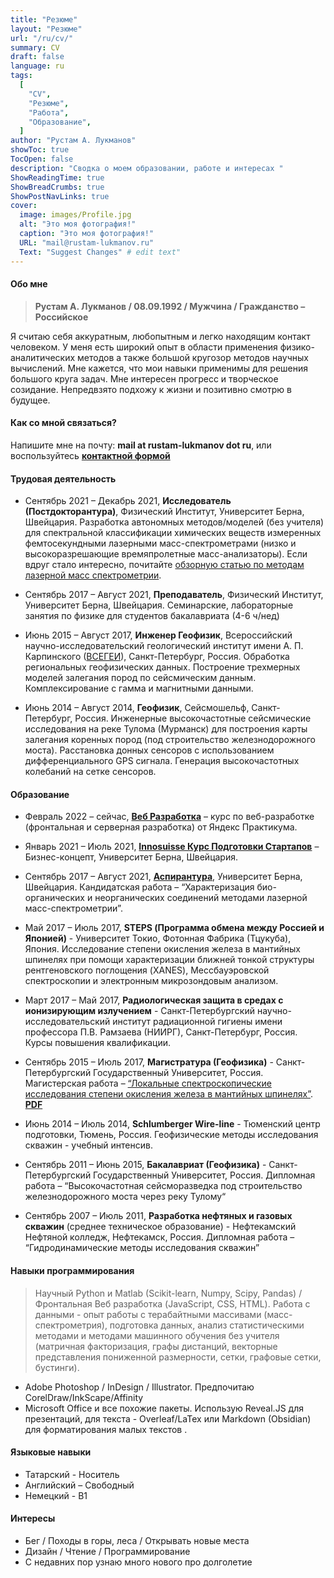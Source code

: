 ```yaml
---
title: "Резюме"
layout: "Резюме"
url: "/ru/cv/"
summary: CV
draft: false
language: ru
tags:
  [
    "CV",
    "Резюме",
    "Работа",
    "Образование",
  ]
author: "Рустам А. Лукманов"
showToc: true
TocOpen: false
description: "Сводка о моем образовании, работе и интересах "
ShowReadingTime: true
ShowBreadCrumbs: true
ShowPostNavLinks: true
cover:
  image: images/Profile.jpg
  alt: "Это моя фотография!"
  caption: "Это моя фотография!"
  URL: "mail@rustam-lukmanov.ru"
  Text: "Suggest Changes" # edit text"
---
```


<link
    rel="stylesheet"
    href="https://cdnjs.cloudflare.com/ajax/libs/animate.css/4.1.1/animate.min.css"
  />
<article class="animate__animated animate__fadeIn animate__slower	3s">

#### Обо мне

> **Рустам А. Лукманов / 08.09.1992 / Мужчина / Гражданство – Российское**

Я считаю себя аккуратным, любопытным и легко находящим контакт человеком. У меня есть широкий опыт в области применения физико-аналитических методов а также большой кругозор методов научных вычислений. Мне кажется, что мои навыки применимы для решения большого круга задач. Мне интересен прогресс и творческое созидание. Непредвзято подхожу к жизни и позитивно смотрю в будущее.

#### Как со мной связаться?

Напишите мне на почту: **mail at rustam-lukmanov dot ru**, или воспользуйтесь [**контактной формой**](/contact/)

#### Трудовая деятельность

- Сентябрь 2021 – Декабрь 2021, **Исследователь (Постдокторантура)**, Физический Институт, Университет Берна, Швейцария. Разработка автономных методов/моделей (без учителя) для спектральной классификации химических веществ измеренных фемтосекундными лазерными масс-спектрометрами (низко и высокоразрешающие времяпролетные масс-анализаторы). Если вдруг стало интересно, почитайте [обзорную статью по методам лазерной масс спектрометрии](https://analyticalsciencejournals.onlinelibrary.wiley.com/doi/abs/10.1002/mas.21669).

- Сентябрь 2017 – Август 2021, **Преподаватель**, Физический Институт, Университет Берна, Швейцария.
  Семинарские, лабораторные занятия по физике для студентов бакалавриата (4-6 ч/нед)

- Июнь 2015 – Август 2017, **Инженер Геофизик**, Всероссийский научно-исследовательский геологический институт имени А. П. Карпинского ([ВСЕГЕИ](https://vsegei.ru)), Санкт-Петербург, Россия.
  Обработка региональных геофизических данных. Построение трехмерных моделей залегания пород по сейсмическим данным. Комплексирование с гамма и магнитными данными.

- Июнь 2014 – Август 2014, **Геофизик**, Сейсмошельф, Санкт-Петербург, Россия.
  Инженерные высокочастотные сейсмические исследования на реке Тулома (Мурманск) для построения карты залегания коренных пород (под строительство железнодорожного моста). Расстановка донных сенсоров с использованием дифференциального GPS сигнала. Генерация высокочастотных колебаний на сетке сенсоров.

#### Образование

- Февраль 2022 – сейчас, [**Веб Разработка**](https://practicum.yandex.ru/web/) – курс по веб-разработке (фронтальная и серверная разработка) от Яндекс Практикума.
- Январь 2021 – Июль 2021, [**Innosuisse Курс Подготовки Стартапов**](https://www.innosuisse.ch/inno/en/home/support-for-start-ups/start-up-training.html) – Бизнес-концепт, Университет Берна, Швейцария.
- Сентябрь 2017 – Август 2021, [**Аспирантура**](https://www.phinst.unibe.ch/index_eng.html), Университет Берна, Швейцария.
  Кандидатская работа – “Характеризация био-органических и неорганических соединений методами лазерной масс-спектрометрии”.
- Май 2017 – Июль 2017, **STEPS (Программа обмена между Россией и Японией)** - Университет Токио, Фотонная Фабрика (Тцукуба), Япония.
  Исследование степени окисления железа в мантийных шпинелях при помощи характеризации ближней тонкой структуры рентгеновского поглощения (XANES), Мессбауэровской спектроскопии и электронным микрозондовым анализом.

- Март 2017 – Май 2017, **Радиологическая защита в средах с ионизирующим излучением** - Санкт-Петербургский научно-исследовательский институт радиационной гигиены имени профессора П.В. Рамзаева (НИИРГ), Санкт-Петербург, Россия. Курсы повышения квалификации.
- Сентябрь 2015 – Июль 2017, **Магистратура (Геофизика)** - Санкт-Петербургский Государственный Университет, Россия.
  Магистерская работа – [“Локальные спектроскопические исследования степени окисления железа в мантийных шпинелях”](https://dspace.spbu.ru/handle/11701/11527). [**PDF**](https://dspace.spbu.ru/bitstream/11701/11527/1/Dissertaciya_Lukmanov.pdf)
- Июнь 2014 – Июль 2014, **Schlumberger Wire-line** - Тюменский центр подготовки, Тюмень, Россия. Геофизические методы исследования скважин - учебный интенсив.
- Сентябрь 2011 – Июнь 2015, **Бакалавриат (Геофизика)** - Санкт-Петербургский Государственный Университет, Россия.
  Дипломная работа – “Высокочастотная сейсморазведка под строительство железнодорожного моста через реку Тулому“
- Сентябрь 2007 – Июль 2011, **Разработка нефтяных и газовых скважин** (среднее техническое образование) - Нефтекамский Нефтяной колледж, Нефтекамск, Россия.
  Дипломная работа – “Гидродинамические методы исследования скважин”

#### Навыки программирования

> Научный Python и Matlab (Scikit-learn, Numpy, Scipy, Pandas) / Фронтальная Веб разработка (JavaScript, CSS, HTML). Работа с данными - опыт работы с терабайтными массивами (масс-спектрометрия), подготовка данных, анализ статистическими методами и методами машинного обучения без учителя (матричная факторизация, графы дистанций, векторные представления пониженной размерности, сетки, графовые сетки, бустинги).

- Adobe Photoshop / InDesign / Illustrator. Предпочитаю CorelDraw/InkScape/Affinity
- Microsoft Office и все похожие пакеты. Использую Reveal.JS для презентаций, для текста - Overleaf/LaTex или Markdown (Obsidian) для форматирования малых текстов .

#### Языковые навыки

- Татарский - Носитель
- Английский – Свободный
- Немецкий - B1

#### Интересы

- Бег / Походы в горы, леса / Открывать новые места
- Дизайн / Чтение / Программирование
- С недавних пор узнаю много нового про долголетие

</article>
